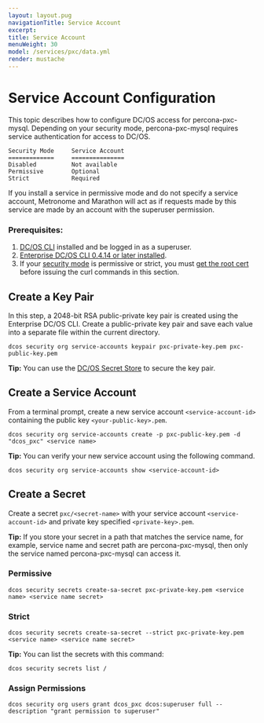 ```yaml
---
layout: layout.pug
navigationTitle: Service Account
excerpt:
title: Service Account
menuWeight: 30
model: /services/pxc/data.yml
render: mustache
---
```


# Service Account Configuration
This topic describes how to configure DC/OS access for percona-pxc-mysql. Depending on your security mode, percona-pxc-mysql requires service authentication for access to DC/OS.

    Security Mode     Service Account
    =============     ===============
    Disabled          Not available
    Permissive        Optional
    Strict 	          Required

If you install a service in permissive mode and do not specify a service account, Metronome and Marathon will act as if requests made by this service are made by an account with the superuser permission.

### Prerequisites:

 1. [DC/OS CLI](https://docs.mesosphere.com/1.10/cli/install/) installed and be logged in as a superuser.
 2. [Enterprise DC/OS CLI 0.4.14 or later installed](https://docs.mesosphere.com/1.10/cli/enterprise-cli/#ent-cli-install).
 3. If your [security mode](https://docs.mesosphere.com/1.10/security/ent/) is permissive or strict, you must [get the root cert](https://docs.mesosphere.com/1.10/security/ent/tls-ssl/get-cert/) before issuing the curl commands in this section.

## Create a Key Pair

In this step, a 2048-bit RSA public-private key pair is created using the Enterprise DC/OS CLI.
Create a public-private key pair and save each value into a separate file within the current directory.

   ```shell
   dcos security org service-accounts keypair pxc-private-key.pem pxc-public-key.pem
   ```  
**Tip:** You can use the [DC/OS Secret Store](https://docs.mesosphere.com/1.10/security/ent/secrets/) to secure the key pair.

## Create a Service Account

From a terminal prompt, create a new service account `<service-account-id>` containing the public key `<your-public-key>.pem`.

   ```shell
   dcos security org service-accounts create -p pxc-public-key.pem -d "dcos_pxc" <service name>
   ``` 
**Tip:** You can verify your new service account using the following command.

   ```shell
   dcos security org service-accounts show <service-account-id>
   ``` 
## Create a Secret

Create a secret `pxc/<secret-name>` with your service account `<service-account-id>` and private key specified `<private-key>.pem`.

**Tip:** If you store your secret in a path that matches the service name, for example, service name and secret path are percona-pxc-mysql, then only the service named percona-pxc-mysql can access it.

### Permissive     

   ```shell
   dcos security secrets create-sa-secret pxc-private-key.pem <service name> <service name secret>
   ``` 
   
### Strict     

   ```shell
   dcos security secrets create-sa-secret --strict pxc-private-key.pem <service name> <service name secret>
   ```    
**Tip:** You can list the secrets with this command:   
   ```shell
   dcos security secrets list /
   ```    

### Assign Permissions

   ```shell
   dcos security org users grant dcos_pxc dcos:superuser full --description "grant permission to superuser" 
   ```    


